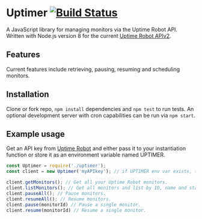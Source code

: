 # Uptimer [![Build Status](https://travis-ci.org/nsmeds/uptimer.svg?branch=master)](https://travis-ci.org/nsmeds/uptimer)

A JavaScript library for managing monitors via the Uptime Robot API. Written with Node.js version 8 for the current [Uptime Robot APIv2](https://uptimerobot.com/api).

## Features
Current features include retrieving, pausing, resuming and scheduling monitors.

## Installation
Clone or fork repo, `npm install` dependencies and `npm test` to run tests. An optional development server with cron capabilities can be run via `npm start`.

## Example usage
Get an API key from [Uptime Robot](https://uptimerobot.com/api) and either pass it to your instantiation function or store it as an environment variable named UPTIMER.
```javascript
const Uptimer = require('./uptimer');
const client = new Uptimer('myAPIkey'); // if UPTIMER env var exists, this function can be called without arguments

client.getMonitors(); // Get all your Uptime Robot monitors. 
client.listMonitors(); // Get all monitors and list by ID, name and status.
client.pauseAll(); // Pause monitors.
client.resumeAll(); // Resume monitors.
client.pause(monitorId) // Pause a single monitor.
client.resume(monitorId) // Resume a single monitor.
```